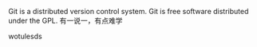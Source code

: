 Git is a distributed version control system.
Git is free software distributed under the GPL.
有一说一，有点难学

wotulesds